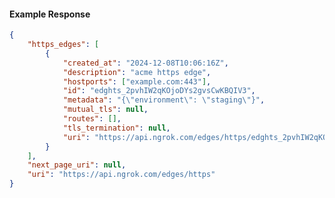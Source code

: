 <!-- Code generated for API Clients. DO NOT EDIT. -->

#### Example Response

```json
{
	"https_edges": [
		{
			"created_at": "2024-12-08T10:06:16Z",
			"description": "acme https edge",
			"hostports": ["example.com:443"],
			"id": "edghts_2pvhIW2qKOjoDYs2gvsCwKBQIV3",
			"metadata": "{\"environment\": \"staging\"}",
			"mutual_tls": null,
			"routes": [],
			"tls_termination": null,
			"uri": "https://api.ngrok.com/edges/https/edghts_2pvhIW2qKOjoDYs2gvsCwKBQIV3"
		}
	],
	"next_page_uri": null,
	"uri": "https://api.ngrok.com/edges/https"
}
```
